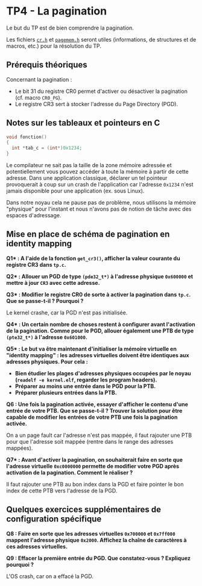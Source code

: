 # TP4 - La pagination

Le but du TP est de bien comprendre la pagination.

Les fichiers [`cr.h`](../kernel/include/cr.h) et [`pagemem.h`](../kernel/include/pagemem.h) 
seront utiles (informations, de structures et de macros, etc.) pour la
résolution du TP.

## Prérequis théoriques

Concernant la pagination :

* Le bit 31 du registre CR0 permet d'activer ou désactiver la pagination (cf. macro `CR0_PG`).
* Le registre CR3 sert à stocker l'adresse du Page Directory (PGD).

## Notes sur les tableaux et pointeurs en C

```c
void fonction()
{
  int *tab_c = (int*)0x1234;
}
```
Le compilateur ne sait pas la taille de la zone mémoire adressée et
potentiellement vous pouvez accéder à toute la mémoire à partir de cette
adresse. Dans une application classique, déclarer un tel pointeur
provoquerait à coup sur un crash de l'application car l'adresse `0x1234`
n'est jamais disponible pour une application (ex. sous Linux). 

Dans notre noyau cela ne pause pas de problème, nous utilisons la
mémoire "physique" pour l'instant et nous n'avons pas de notion de tâche avec
des espaces d'adressage.

## Mise en place de schéma de pagination en identity mapping

**Q1\* : A l'aide de la fonction `get_cr3()`, afficher la valeur courante du
  registre CR3 dans `tp.c`.**

**Q2\* : Allouer un PGD de type `(pde32_t*)` à l'adresse physique `0x600000` et
  mettre à jour `CR3` avec cette adresse.**

**Q3\* : Modifier le registre CR0 de sorte à activer la pagination dans `tp.c`.
  Que se passe-t-il ? Pourquoi ?**

Le kernel crashe, car la PGD n'est pas initialisée.

**Q4\* : Un certain nombre de choses restent à configurer avant l'activation de
  la pagination. Comme pour le PGD, allouer également une PTB de type `
  (pte32_t*)` à l'adresse `0x601000`.**

**Q5\* : Le but va être maintenant d'initialiser la mémoire virtuelle
  en "identity mapping" : les adresses virtuelles doivent être identiques aux
  adresses physiques. Pour cela :**

* **Bien étudier les plages d'adresses physiques occupées par le noyau
     (`readelf -e kernel.elf`, regarder les program headers).**
* **Préparer au moins une entrée dans le PGD pour la PTB.**
* **Préparer plusieurs entrées dans la PTB.**

**Q6 : Une fois la pagination activée, essayer d'afficher le contenu d'une
  entrée de votre PTB. Que se passe-t-il ? Trouver la solution pour être
  capable de modifier les entrées de votre PTB une fois la pagination
  activée.**

On a un page fault car l'adresse n'est pas mappée, il faut rajouter une PTB pour que l'adresse soit mappée (rentre dans le range des adresses mappées).

**Q7\* : Avant d'activer la pagination, on souhaiterait faire en sorte que
  l'adresse virtuelle `0xc0000000` permette de modifier votre PGD après
  activation de la pagination. Comment le réaliser ?**

Il faut rajouter une PTB au bon index dans la PGD et faire pointer le bon index de cette PTB vers l'adresse de la PGD.


## Quelques exercices supplémentaires de configuration spécifique

**Q8 : Faire en sorte que les adresses virtuelles `0x700000` et `0x7ff000`
  mappent l'adresse physique `0x2000`. Affichez la chaîne de caractères à ces
  adresses virtuelles.**

**Q9 : Effacer la première entrée du PGD. Que constatez-vous ? Expliquez
  pourquoi ?**

L'OS crash, car on a effacé la PGD.
